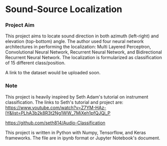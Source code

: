 # Sound-Source Localization

### Project Aim

This project aims to locate sound direction in both azimuth (left-right) and elevation (top-bottom) angle.
The author used four neural network architectures in performing the localization: Multi Layered Perceptron, Convolutional Neural Network, 
Recurrent Neural Network, and Bidirectional Recurrent Neural Network. The localization is formularized as classification of 15 different class/position.

A link to the dataset would be uploaded soon.

### Note

This project is heavily inspired by Seth Adam's tutorial on instrument classification. 
The links to Seth's tutorial and project are:
 https://www.youtube.com/watch?v=Z7YM-HAz-IY&list=PLhA3b2k8R3t2Ng1WW_7MiXeh1pfQJQi_P
 
 https://github.com/seth814/Audio-Classification

This project is written in Python with Numpy, Tensorflow, and Keras frameworks. The file are in ipynb format or Jupyter Notebook's document. 
